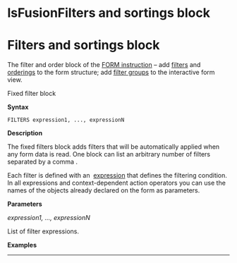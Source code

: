 # lsFusionFilters and sortings block

# Filters and sortings block

The filter and order block of the [FORM instruction](lsFusionFORM_instruction.md) – add [filters](Form-structure_1573069.html#Formstructure-filters) and [orderings](Form-structure_1573069.html#Formstructure-sort) to the form structure; add [filter groups](Interactive-view_1573071.html#Interactiveview-filtergroup) to the interactive form view.

Fixed filter block

**Syntax**

    FILTERS expression1, ..., expressionN

**Description**

The fixed filters block adds filters that will be automatically applied when any form data is read. One block can list an arbitrary number of filters separated by a comma .

Each filter is defined with an  [expression](lsFusionExpression.md) that defines the filtering condition. In all expressions and context-dependent action operators you can use the names of the objects already declared on the form as parameters.

**Parameters**

*expression1, ..., expressionN*

List of filter expressions.

**Examples**

****************


